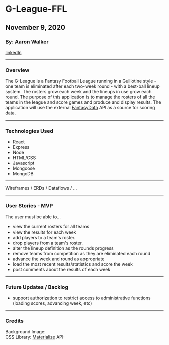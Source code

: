 # G-League-FFL

## November 9, 2020

### By: Aaron Walker
[linkedIn](www.linkedin//in/walker-aaron)
***
### Overview

The G-League is a Fantasy Football League running in a Guillotine style - one team is eliminated after each two-week round - with a best-ball lineup system.  The rosters grow each week and the lineups in use grow each round.   The purpose of this application is to manage the rosters of all the teams in the league and score games and produce and display results.  The application will use the external [FantasyData](fantasydata.com) API as a source for scoring data.

***
### Technologies Used
* React
* Express
* Node
* HTML/CSS
* Javascript
* Mongoose
* MongoDB
***
Wireframes / ERDs / Dataflows / ...


***
### User Stories - MVP
The user must be able to...
* view the current rosters for all teams
* view the results for each week
* add players to a team's roster.
* drop players from a team's roster.
* alter the lineup definition as the rounds progress
* remove teams from competition as they are eliminated each round
* advance the week and round as appropriate
* load the most recent results/statistics and score the week
* post comments about the results of each week


***
### Future Updates / Backlog
* support authorization to restrict access to administrative functions (loading scores, advancing week, etc)
 


***
### Credits
Background Image:  
CSS Library: [Materialize](xxx)
API: 
